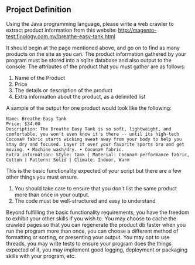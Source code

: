 ## Project Definition

Using the Java programming language, please write a web crawler to extract product information from this website: http://magento-test.finology.com.my/breathe-easy-tank.html


It should begin at the page mentioned above, and go on to find as many products on the site as you can. The product information gathered by your program must be stored into a sqlite database and also output to the console. The attributes of the product that you must gather are as follows:

1. Name of the Product
2. Price
3. The details or description of the product
4. Extra information about the product, as a delimited list

A sample of the output for one product would look like the following:

```
Name: Breathe-Easy Tank
Price: $34.00
Description: The Breathe Easy Tank is so soft, lightweight, and comfortable, you won't even know it's there -- until its high-tech Cocona® fabric starts wicking sweat away from your body to help you stay dry and focused. Layer it over your favorite sports bra and get moving. • Machine wash/dry. • Cocona® fabric.
Extra information: Style: Tank | Material: Cocona® performance fabric, Cotton | Pattern: Solid | Climate: Indoor, Warm
```

This is the basic functionality expected of your script but there are a few other things you must ensure.

1. You should take care to ensure that you don't list the same product more than once in your output.
2. The code must be well-structured and easy to understand

Beyond fulfilling the basic functionality requirements, you have the freedom to exhibit your other skills if you wish to.
You may choose to cache the crawled pages so that you can regenerate the product db faster when you run the program more than once, you can choose a different method of formatting or sorting, or presenting your output.
You may opt to use threads, you may write tests to ensure your program does the things expected of it, you may implement good logging, deployment or packaging skills with your program, etc.
